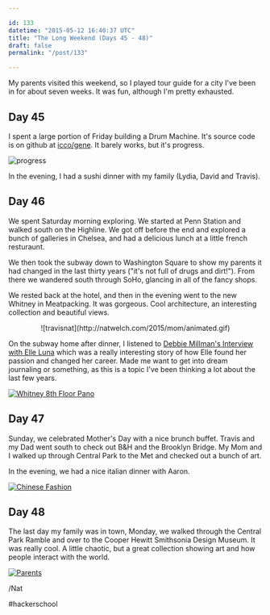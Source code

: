 ```yaml
---

id: 133
datetime: "2015-05-12 16:40:37 UTC"
title: "The Long Weekend (Days 45 - 48)"
draft: false
permalink: "/post/133"

---
```


My parents visited this weekend, so I played tour guide for a city I've been in for about seven weeks. It was fun, although I'm pretty exhausted.

## Day 45

I spent a large portion of Friday building a Drum Machine. It's source code is on github at [icco/gene](https://github.com/icco/gene). It barely works, but it's progress.

![progress](https://s3.amazonaws.com/f.cl.ly/items/3b3j0A2s3V2Z182K3H0y/Screen%!Shot%!-05-12%!at%!.56%!png)

In the evening, I had a sushi dinner with my family (Lydia, David and Travis).

## Day 46

We spent Saturday morning exploring. We started at Penn Station and walked south on the Highline. We got off before the end and explored a bunch of galleries in Chelsea, and had a delicious lunch at a little french resturaunt.

We then took the subway down to Washington Square to show my parents it had changed in the last thirty years ("it's not full of drugs and dirt!"). From there we wandered south through SoHo, glancing in all of the fancy shops.

We rested back at the hotel, and then in the evening went to the new Whitney in Meatpacking. It was gorgeous. Cool architecture, an interesting collection and beautiful views.

<center>
![travisnat](http://natwelch.com/2015/mom/animated.gif)
</center>

On the subway home after dinner, I listened to [Debbie Millman's Interview with Elle Luna](http://designobserver.com/feature/elle-luna/38875/) which was a really interesting story of how Elle found her passion and changed her career. Made me want to get into dream journaling or something, as this is a topic I've been thinking a lot about the last few years.

<a href="https://www.flickr.com/photos/icco/16866669353" title="Whitney 8th Floor Pano by Nat Welch, on Flickr"><img src="https://c1.staticflickr.com/9/8872/16866669353_0d218f2fdb_k.jpg" alt="Whitney 8th Floor Pano"></a>

## Day 47

Sunday, we celebrated Mother's Day with a nice brunch buffet. Travis and my Dad went south to check out B&H and the Brooklyn Bridge. My Mom and I walked up through Central Park to the Met and checked out a bunch of art.

In the evening, we had a nice italian dinner with Aaron.

<a href="https://www.flickr.com/photos/icco/16936222244" title="Chinese Fashion by Nat Welch, on Flickr"><img src="https://c4.staticflickr.com/8/7758/16936222244_9f99528a87_b.jpg" alt="Chinese Fashion"></a>

## Day 48

The last day my family was in town, Monday, we walked through the Central Park Ramble and over to the Cooper Hewitt Smithsonia Design Museum. It was really cool. A little chaotic, but a great collection showing art and how people interact with the world.

<a href="https://www.flickr.com/photos/icco/16942543523" title="Parents by Nat Welch, on Flickr"><img src="https://c4.staticflickr.com/8/7704/16942543523_1b0b7c3950_b.jpg" alt="Parents"></a>

/Nat

#hackerschool

